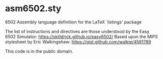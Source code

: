 # asm6502.sty
6502 Assembly language definition for the LaTeX `listings' package 

The list of instructions and directives are those understood by the Easy 6502 Simulator: https://skilldrick.github.io/easy6502/ 
Based upon the MIPS stylesheet by Eric Walkingshaw: https://gist.github.com/walkie/4591789

This code is in the public domain.
